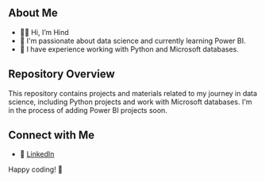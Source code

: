 
## About Me
- 👩‍💻 Hi, I’m Hind
- 🌱 I'm passionate about data science and currently learning Power BI.
- 🚀 I have experience working with Python and Microsoft databases.

## Repository Overview
This repository contains projects and materials related to my journey in data science, including Python projects and work with Microsoft databases. I'm in the process of adding Power BI projects soon.

## Connect with Me
- 🔗 [LinkedIn](https://www.linkedin.com/in/hind-alshahrani/) 

Happy coding! 🚀






